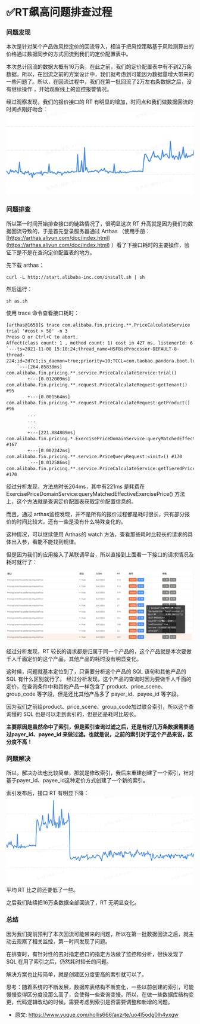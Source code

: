 # ✅RT飙高问题排查过程
<!--page header-->

<a name="JUMn5"></a>
### 
<a name="sja3r"></a>
### 问题发现
本次是针对某个产品做风控定价的回流导入，相当于把风控策略基于风险测算出的价格通过数据同步的方式回流到我们的定价配置表中。

本次总计回流的数据大概有16万条，在此之前，我们的定价配置表中有不到2万条数据，所以，在回流之前的方案设计中，我们就考虑到可能因为数据量增大带来的一些问题了。所以，在回流过程中，我们在第一批回流了2万左右条数据之后，没有继续操作 ，开始观察线上的监控报警情况。

经过观察发现，我们的报价接口的 RT 有明显的增加，时间点和我们做数据回流的时间点刚好吻合：
![](./img/mbbkakvb87Fskr4y/1668685108394-2fb2fb72-c827-41c7-871e-2a571667a0ba-220697.png)
<a name="K85bA"></a>
### 问题排查
所以第一时间开始排查接口的链路情况了，很明显这次 RT 升高就是因为我们的数据回流导致的，于是首先登录服务器通过 Arthas （使用手册：[https://arthas.aliyun.com/doc/index.html](https://arthas.aliyun.com/doc/index.html) ）看了下接口耗时的主要操作，验证下是不是在查询定价配置表的地方。

先下载 arthas： 

```
curl -L http://start.alibaba-inc.com/install.sh | sh
```

然后运行：
```
sh as.sh 
```

使用 trace 命令查看接口耗时：
```
[arthas@1658]$ trace com.alibaba.fin.pricing.**.PriceCalculateService trial '#cost > 50' -n 3
Press Q or Ctrl+C to abort.
Affect(class count: 1 , method count: 1) cost in 427 ms, listenerId: 6
`---ts=2021-11-08 15:10:24;thread_name=HSFBizProcessor-DEFAULT-8-thread-224;id=2d7c1;is_daemon=true;priority=10;TCCL=com.taobao.pandora.boot.loader.LaunchedURLClassLoader@783e6358;trace_id=2132e43116363554229592404e58b8;rpc_id=9.40.6
    `---[264.85838ms] com.alibaba.fin.pricing.**.service.PriceCalculateService:trial()
        +---[0.012009ms] com.alibaba.fin.pricing.**.request.PriceCalculateRequest:getTenant() #95
        +---[0.001564ms] com.alibaba.fin.pricing.**.request.PriceCalculateRequest:getProduct() #96
        ...
        ...
        ...
        +---[221.884809ms] com.alibaba.fin.pricing.*.ExercisePriceDomainService:queryMatchedEffectiveExercisePrice() #167
        +---[0.002242ms] com.alibaba.fin.pricing.**.service.PriceQueryRequest:<init>() #170
        `---[0.012586ms] com.alibaba.fin.pricing.**.service.PriceCalculateService:getTieredPrice() #170
```

经过分析发现，方法总时长264ms，其中有221ms 是耗费在ExercisePriceDomainService:queryMatchedEffectiveExercisePrice() 方法上，这个方法就是查询定价配置表获取定价配置信息的。

而且，通过 arthas监控发现，并不是所有的报价过程都是耗时很长，只有部分报价的时间比较大，还有一些是没有什么特殊变化的。

这种情况，可以继续使用 Arthas的 watch 方法，查看那些耗时比较长的请求的具体出入参，看能不能找到规律。

但是因为我们的应用接入了某联调平台，所以直接到上面看一下接口的请求情况及耗时就行了：

![](./img/mbbkakvb87Fskr4y/1668685108378-345890d6-7663-444a-bbc7-19fd74f048d6-899773.png)

经过分析发现，RT 较长的请求都是归属于同一个产品的，这个产品就是本次要做千人千面定价的这个产品，其他产品的耗时没有明显变化。

这时候，问题就基本定位到了，只需要分析这个产品的 SQL 语句和其他产品的 SQL 有什么区别就行了。
经过分析发现，这个产品的查询时因为要做千人千面的定价，在查询条件中和其他产品一样包含了 product、price_scene、group_code 等字段，但是还比其他产品多了 payer_id、payee_id 等字段。

因为我们之前给product、price_scene、group_code加过联合索引，所以这个查询慢的 SQL 也是可以走到索引的，但是还是耗时比较长。

**主要原因是虽然命中了索引，但是索引查询过滤之后，还是有好几万条数据需要通过payer_id、payee_id 来做过滤。也就是说，之前的索引对于这个产品来说，区分度不高！**
<a name="Qnw42"></a>
### 问题解决
所以，解决办法也比较简单，那就是修改索引，我后来重建创建了一个索引，针对基于payer_id、payee_id这种定价方式创建了一个新的索引。

索引发布后，接口 RT 有明显下降：
![](./img/mbbkakvb87Fskr4y/1668685108344-ff18d881-49ee-4633-9c01-8fedbc80cc0e-185362.png)
平均 RT 比之前还要低了一些。

之后我们陆续把16万条数据全部回流了，RT 无明显变化。
<a name="Y0P1l"></a>
### 总结

因为我们提前预判了本次回流可能带来的问题，所以在第一批数据回流之后，就主动去观察了相关监控，第一时间发现了问题。

在排查时，有针对性的去对指定接口的指定方法做了监控和分析，很快发现了 SQL 在用了索引之后，仍然耗时较长的问题。

解决方案也比较简单，就是创建区分度更高的索引就可以了。

思考：随着系统的不断发展，数据库表结构不断变化，一些以前创建的索引，可能慢慢变得区分度没那么高了，会使得一些查询变慢。所以，在做一些数据库结构变更，代码逻辑改动的时候，需要考虑到索引是否需要调整和新增的问题。


<!--page footer-->
- 原文: <https://www.yuque.com/hollis666/axzrte/uo4l5odg0lh4yxgw>